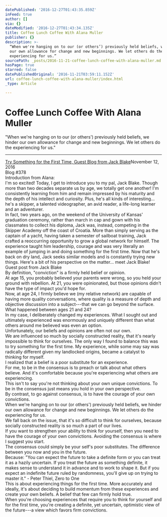 ```yaml
---
datePublished: '2016-12-27T01:43:35.859Z'
inFeed: true
author: []
via: {}
dateModified: '2016-12-27T01:43:34.135Z'
title: Coffee Lunch Coffee With Alana Muller
publisher: {}
description: >-
  “When we're hanging on to our (or others’) previously held beliefs, we hinder
  our own allowance for change and new beginnings. We let others do the
  experiencing for us.”
sourcePath: _posts/2016-11-21-coffee-lunch-coffee-with-alana-muller.md
hasPage: true
starred: false
datePublishedOriginal: '2016-11-21T03:59:11.152Z'
url: coffee-lunch-coffee-with-alana-muller/index.html
_type: Article

---
```

# Coffee Lunch Coffee With Alana Muller

"When we're hanging on to our (or others') previously held beliefs, we hinder our own allowance for change and new beginnings. We let others do the experiencing for us."

---

[Try Something for the First Time, Guest Blog from Jack Blake][0]November 12, 2016  
Blog \#378  
Introduction from Alana:  
I'm so excited! Today, I get to introduce you to my pal, Jack Blake. Though more than two decades separate us by age, we totally get one another! I'm consistently learning from him and remain impressed by his maturity and the depth of his intellect and curiosity. Plus, he's all kinds of interesting... he's a skipper, a talented videographer, an avid reader, a life-long learner and an adventurer.  
In fact, two years ago, on the weekend of the University of Kansas' graduation ceremony, rather than march in cap and gown with his classmates to collect his diploma, Jack was, instead, competing in the Skipper Academy off the coast of Croatia. More than simply serving as the captain of a yacht, having taken a semester of sailboat training, Jack crafted a reoccurring opportunity to grow a global network for himself. The experience taught him leadership, courage and was very literally an example of jumping in and doing something for the first time. Now that he's back on dry land, Jack seeks similar models and is constantly trying new things. Here's a bit of his perspective on the matter... meet Jack Blake!  
Guest post from Jack Blake  
By definition, "conviction" is a firmly held belief or opinion.   
At age 15, you probably believed your parents were wrong, so you held your ground with rebellion. At 21, you were opinionated, but those opinions didn't have the type of impact you'd hope for.   
Now, at age 24, I firmly believe we (my relative network) are capable of having more quality conversations, where quality is a measure of depth and objective discussion into a subject---that we can go beyond the surface.   
What happened between ages 21 and 24?   
In my case, I deliberately changed my experiences. What I sought out and ultimately experienced was enormously and uniquely different than what others around me believed was even an option.   
Unfortunately, our beliefs and opinions are often not our own.   
We are influenced so much by socially constructed reality, that it's nearly impossible to think for ourselves. The only way I found to balance this was to try something for the first time. My experience, while some may say was radically different given my landlocked origins, became a catalyst to thinking for myself.   
I realized that a belief is a poor substitute for an experience.   
For me, to be in the consensus is to preach or talk about what others believe. And it's comfortable because you're experiencing what others are experiencing.  
This isn't to say you're not thinking about your own unique convictions. To be in the consensus just means you hold in your own perspective.   
By contrast, to go against consensus, is to have the courage of your own convictions.   
When we're hanging on to our (or others') previously held beliefs, we hinder our own allowance for change and new beginnings. We let others do the experiencing for us.   
We fall back on the issue, that it's so difficult to think for ourselves, because socially constructed reality is so much a part of our lives.  
If you want to strengthen your ability to think for yourself, then you need to have the courage of your own convictions. Avoiding the consensus is where I suggest you start.   
The consensus could simply be your self's poor substitutes. The difference between you now and you in the future.  
Because: "You can expect the future to take a definite form or you can treat it as a hazily uncertain. If you treat the future as something definite, it makes sense to understand it in advance and to work to shape it. But if you expect an indefinite future ruled by randomness, you'll give up on trying to master it." - Peter Thiel, Zero to One  
This is about experiencing things for the first time. More accurately and ideally, it's about deciding to build momentum from these experiences and create your own beliefs. A belief that few can firmly hold true.   
When you're choosing experiences that require you to think for yourself and for the first time, you're creating a definite, yet uncertain, optimistic view of the future---a view which favors firm convictions.

[0]: http://blog.coffeelunchcoffee.com/page/2/